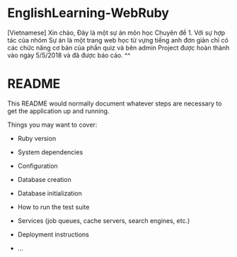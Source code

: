 # EnglishLearning-WebRuby

[Vietnamese]
Xin chào,
Đây là một sự án môn học Chuyên đề 1. Với sự hợp tác của nhóm 
Sự án là một trang web học từ vựng tiếng anh đơn giản chỉ có các chức năng cơ bản của phần quiz và bên admin
Project được hoàn thành vào ngày 5/5/2018 và đã được báo cáo.
^^

# README

This README would normally document whatever steps are necessary to get the
application up and running.

Things you may want to cover:

* Ruby version

* System dependencies

* Configuration

* Database creation

* Database initialization

* How to run the test suite

* Services (job queues, cache servers, search engines, etc.)

* Deployment instructions

* ...

